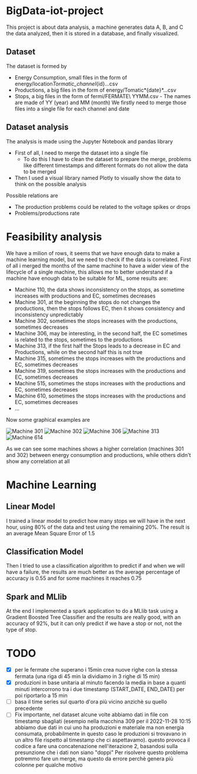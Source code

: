 # BigData-iot-project

This project is about data analysis, a machine generates data A, B, and C the data analyzed, then it is stored in a database, and finally visualized.

## Dataset

The dataset is formed by

- Energy Consumption, small files in the form of energy/location*Tormatic_channel*{id}...csv
- Productions, a big files in the form of energy/Tomatic*{date}*...csv
- Stops, a big files in the form of fermi/FERMATE\ YYMM.csv - The names are made of YY (year) and MM (month)
  We firstly need to merge those files into a single file for each channel and date

## Dataset analysis

The analysis is made using the Jupyter Notebook and pandas library
- First of all, I need to merge the dataset into a single file
  - To do this I have to clean the dataset to prepare the merge, problems like different timestamps and different formats do not allow the data to be merged
- Then I used a visual library named Plotly to visually show the data to think on the possible analysis

Possible relations are
- The production problems could be related to the voltage spikes or drops
- Problems/productions rate

# Feasibility analysis
We have a milion of rows, it seems that we have enough data to make a machine learning model, but we need to check if the data is correlated.
First of all i merged the months of the same machine to have a wider view of the lifecycle of a single machine, this allows me to better understand if a machine have enough data to be suitable for ML, some results are:
- Machine 110, the data shows inconsistency on the stops, as sometime increases with productions and EC, sometimes decreases
- Machine 301, at the beginning the stops do not changes the productions, then the stops follows EC, then it shows consistency and inconsistency unpredictably
- Machine 302, sometimes the stops increases with the productions, sometimes decreases
- Machine 306, may be interesting, in the second half, the EC sometimes is related to the stops, sometimes to the productions
- Machine 313, if the first half the Stops leads to a decrease in EC and Productions, while on the second half this is not true 
- Machine 315, sometimes the stops increases with the productions and EC, sometimes decreases
- Machine 319, sometimes the stops increases with the productions and EC, sometimes decreases
- Machine 515, sometimes the stops increases with the productions and EC, sometimes decreases
- Machine 610, sometimes the stops increases with the productions and EC, sometimes decreases
- ...

Now some graphical examples are

![Machine 301](img/plot301.png)
![Machine 302](img/plot302.png)
![Machine 306](img/plot306.png)
![Machine 313](img/plot313.png)
![Machine 614](img/plot614.png)

As we can see some machines shows a higher correlation (machines 301 and 302) between energy consumption and productions, while others didn't show any correlation at all

# Machine Learning

## Linear Model
I trained a linear model to predict how many stops we will have in the next hour, using 80% of the data and test using the remaining 20%. The result is an average Mean Square Error of 1.5

## Classification Model
Then I tried to use a classification algorithm to predict if and when we will have a failure, the results are much better as the average percentage of accuracy is 0.55 and for some machines it reaches 0.75

## Spark and MLlib
At the end I implemented a spark application to do a MLlib task using a Gradient Boosted Tree Classifier and the results are really good, with an accuracy of 92%, but it can only predict if we have a stop or not, not the type of stop.

# TODO
- [x] per le fermate che superano i 15min crea nuove righe con la stessa fermata (una riga di 45 min la dividiamo in 3 righe di 15 min)
- [x] produzioni in base unitaria al minuto facendo la media in base a quanti minuti intercorrono tra i due timestamp (START_DATE, END_DATE) per poi riportarlo a 15 min
- [ ] basa il time series sul quarto d'ora più vicino anzichè su quello precedente
- [ ] Fix importante, nel dataset alcune volte abbiamo dati in file con timestamp sbagliati (esempio nella macchina 309 per il 2022-11-28 10:15 abbiamo due dati in cui uno ha produzioni e materiale ma non energia consumata, probabilmente in questo caso le produzioni si trovavano in un altro file rispetto al timestamp che ci aspettavamo). questo provoca il codice a fare una concatenazione nell'iterazione 2, basandosi sulla presunzione che i dati non siano "doppi"
Per risolvere questo problema potremmo fare un merge, ma questo da errore perchè genera più colonne per qualche motivo
